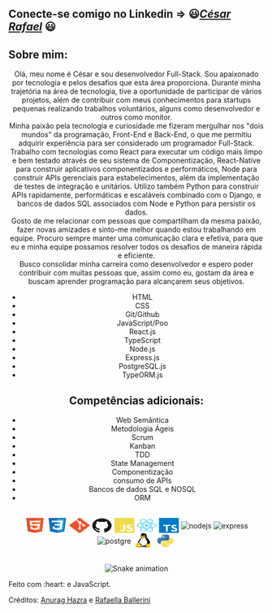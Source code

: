 <h2 align="left">Conecte-se comigo no Linkedin => 😃️<a href="https://www.linkedin.com/in/cesarrafaeldevstudent/"><i>César Rafael</i></a> 😃️</h2>

<h2 align="left">Sobre mim:</h2>

<p align="center">
          Olá, meu nome é César e sou desenvolvedor Full-Stack. Sou apaixonado
          por tecnologia e pelos desafios que esta área proporciona. Durante
          minha trajetória na área de tecnologia, tive a oportunidade de
          participar de vários projetos, além de contribuir com meus
          conhecimentos para startups pequenas realizando trabalhos voluntários,
          alguns como desenvolvedor e outros como monitor.
          <br />
          Minha paixão pela tecnologia e curiosidade me fizeram mergulhar nos
          "dois mundos" da programação, Front-End e Back-End, o que me permitiu
          adquirir experiência para ser considerado um programador Full-Stack.
          Trabalho com tecnologias como React para executar um código mais limpo
          e bem testado através de seu sistema de Componentização, React-Native
          para construir aplicativos componentizados e performáticos, Node para
          construir APIs gerenciais para estabelecimentos, além da implementação
          de testes de integração e unitários. Utilizo também Python para
          construir APIs rapidamente, performáticas e escaláveis combinado com o
          Django, e bancos de dados SQL associados com Node e Python para
          persistir os dados.
          <br />
          Gosto de me relacionar com pessoas que compartilham da mesma paixão,
          fazer novas amizades e sinto-me melhor quando estou trabalhando em
          equipe. Procuro sempre manter uma comunicação clara e efetiva, para
          que eu e minha equipe possamos resolver todos os desafios de maneira
          rápida e eficiente.
          <br />
          Busco consolidar minha carreira como desenvolvedor e espero poder
          contribuir com muitas pessoas que, assim como eu, gostam da área e
          buscam aprender programação para alcançarem seus objetivos.
</p>

<ul align="center">
<li align="center">HTML</li>
<li align="center">CSS</li>
<li align="center">Git/Github</li>
<li align="center">JavaScript/Poo</li>
<li align="center">React.js</li>
<li align="center">TypeScript</li>
<li align="center">Node.js</li>
<li align="center">Express.js</li>
<li align="center">PostgreSQL.js</li>
<li align="center">TypeORM.js</li>
</ul>

<h2 align="center">Competências adicionais:</h2>

<ul align="center">
<li align="center">Web Semântica</li>
<li align="center">Metodologia Ágeis</li>
<li align="center">Scrum</li>
<li align="center">Kanban</li>
<li align="center">TDD</li>
<li align="center">State Management</li>
<li align="center">Componentização</li>
<li align="center">consumo de APIs</li>
<li align="center">Bancos de dados SQL e NOSQL</li>
<li align="center">ORM</li>
</ul>
  
<div align="center"><br>
  <img align="center" alt="HTML" height="30" width="40" src="https://raw.githubusercontent.com/devicons/devicon/master/icons/html5/html5-original.svg">
  <img align="center" alt="CSS" height="30" width="40" src="https://raw.githubusercontent.com/devicons/devicon/master/icons/css3/css3-original.svg">
  <img align="center" alt="git" height="30" width="40" src="https://raw.githubusercontent.com/devicons/devicon/master/icons/git/git-original.svg">
  <img align="center" alt="github" height="30" width="40" src="https://raw.githubusercontent.com/devicons/devicon/master/icons/github/github-original.svg">
  <img align="center" alt="Js" height="30" width="40" src="https://raw.githubusercontent.com/devicons/devicon/master/icons/javascript/javascript-plain.svg">
  <img align="center" alt="React" height="30" width="40" src="https://raw.githubusercontent.com/devicons/devicon/master/icons/react/react-original.svg">
  <img align="center" alt="React" height="30" width="40" src="https://raw.githubusercontent.com/devicons/devicon/master/icons/typescript/typescript-original.svg">
  <img align="center" alt="nodejs" height="30" width="40" src="https://cdn.worldvectorlogo.com/logos/nodejs-icon.svg"> 
  <img align="center" alt="express" height="30" width="40" src="https://cdn.jsdelivr.net/gh/devicons/devicon/icons/express/express-original.svg" />
  <img align="center" alt="postgre" height="30" width="40"src="https://cdn.jsdelivr.net/gh/devicons/devicon/icons/postgresql/postgresql-original-wordmark.svg" />
  <img align="center" alt="linux" height="30" width="40" src="https://raw.githubusercontent.com/devicons/devicon/master/icons/linux/linux-original.svg">
    <img align="center" alt="python" height="30" width="40" src="https://raw.githubusercontent.com/devicons/devicon/master/icons/python/python-original.svg">
</div></br>  
  
<div align="center">
  
  ![Snake animation](https://github.com/danielbped/danielbped/blob/output/github-contribution-grid-snake.svg)
  
</div>

<div align="left">
  <p>Feito com :heart: e JavaScript.</p>
  <p>Créditos: <a href="https://github.com/anuraghazra/github-readme-stats">Anurag Hazra</a> e <a href="https://github.com/rafaballerini">Rafaella Ballerini</a></p>
</div>
